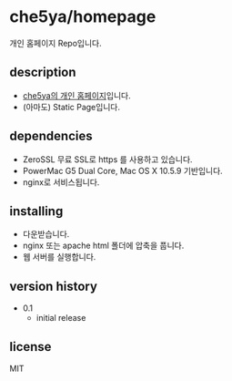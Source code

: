 # che5ya/homepage
개인 홈페이지 Repo입니다.

## description
- [che5ya의 개인 홈페이지](https://www.che5ya.cat)입니다.
- (아마도) Static Page입니다.

## dependencies
- ZeroSSL 무료 SSL로 https 를 사용하고 있습니다.
- PowerMac G5 Dual Core, Mac OS X 10.5.9 기반입니다.
- nginx로 서비스됩니다.

## installing
- 다운받습니다.
- nginx 또는 apache html 폴더에 압축을 풉니다.
- 웹 서버를 실행합니다.

## version history
* 0.1
    * initial release

## license
MIT
